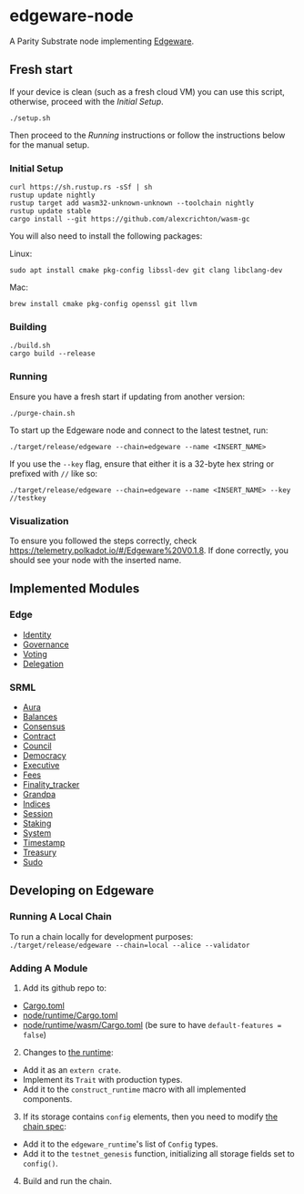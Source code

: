 # edgeware-node

A Parity Substrate node implementing [Edgeware](https://edgewa.re).

## Fresh start
If your device is clean (such as a fresh cloud VM) you can use this script, otherwise, proceed with the *Initial Setup*.
```
./setup.sh
```
Then proceed to the *Running* instructions or follow the instructions below for the manual setup.

### Initial Setup

```
curl https://sh.rustup.rs -sSf | sh
rustup update nightly
rustup target add wasm32-unknown-unknown --toolchain nightly
rustup update stable
cargo install --git https://github.com/alexcrichton/wasm-gc
```

You will also need to install the following packages:

Linux:
```
sudo apt install cmake pkg-config libssl-dev git clang libclang-dev
```

Mac:
```
brew install cmake pkg-config openssl git llvm
```

### Building

```
./build.sh
cargo build --release
```

### Running

Ensure you have a fresh start if updating from another version:
```
./purge-chain.sh
```
To start up the Edgeware node and connect to the latest testnet, run:
```
./target/release/edgeware --chain=edgeware --name <INSERT_NAME>
```

If you use the `--key` flag, ensure that either it is a 32-byte hex string or prefixed with `//` like so:
```
./target/release/edgeware --chain=edgeware --name <INSERT_NAME> --key //testkey
```

### Visualization

To ensure you followed the steps correctly, check https://telemetry.polkadot.io/#/Edgeware%20V0.1.8. If done correctly, you should see your node with the inserted name.

## Implemented Modules

### Edge

* [Identity](modules/edge-identity)
* [Governance](modules/edge-governance)
* [Voting](modules/edge-voting)
* [Delegation](modules/edge-delegation)

### SRML

* [Aura](https://github/com/paritytech/substrate/tree/master/srml/aura)
* [Balances](https://github/com/paritytech/substrate/tree/master/srml/balances)
* [Consensus](https://github/com/paritytech/substrate/tree/master/srml/consensus)
* [Contract](https://github/com/paritytech/substrate/tree/master/srml/contract)
* [Council](https://github/com/paritytech/substrate/tree/master/srml/council)
* [Democracy](https://github/com/paritytech/substrate/tree/master/srml/democracy)
* [Executive](https://github/com/paritytech/substrate/tree/master/srml/executive)
* [Fees](https://github/com/paritytech/substrate/tree/master/srml/fees)
* [Finality_tracker](https://github/com/paritytech/substrate/tree/master/srml/finality-tracker)
* [Grandpa](https://github/com/paritytech/substrate/tree/master/srml/grandpa)
* [Indices](https://github/com/paritytech/substrate/tree/master/srml/indices)
* [Session](https://github/com/paritytech/substrate/tree/master/srml/session)
* [Staking](https://github/com/paritytech/substrate/tree/master/srml/staking)
* [System](https://github/com/paritytech/substrate/tree/master/srml/system)
* [Timestamp](https://github/com/paritytech/substrate/tree/master/srml/timestamp)
* [Treasury](https://github/com/paritytech/substrate/tree/master/srml/treasury)
* [Sudo](https://github/com/paritytech/substrate/tree/master/srml/sudo)

## Developing on Edgeware

### Running A Local Chain

To run a chain locally for development purposes: `./target/release/edgeware --chain=local --alice --validator`

### Adding A Module

1. Add its github repo to:
  - [Cargo.toml](Cargo.toml)
  - [node/runtime/Cargo.toml](node/runtime/Cargo.toml)
  - [node/runtime/wasm/Cargo.toml](node/runtime/wasm/Cargo.toml) (be sure to have `default-features = false`)
2. Changes to [the runtime](node/runtime/src/lib.rs):
  - Add it as an `extern crate`.
  - Implement its `Trait` with production types.
  - Add it to the `construct_runtime` macro with all implemented components.
3. If its storage contains `config` elements, then you need to modify [the chain spec](node/src/chain_spec.rs):
  - Add it to the `edgeware_runtime`'s list of `Config` types.
  - Add it to the `testnet_genesis` function, initializing all storage fields set to `config()`.
4. Build and run the chain.

